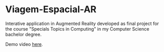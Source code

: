 # Viagem-Espacial-AR
Interative application in Augmented Reality developed as final project for the course "Specials Topics in Computing" in my Computer Science bachelor degree.

Demo video [here](https://www.youtube.com/watch?v=EsqqkW1uTlU&feature=youtu.be).
